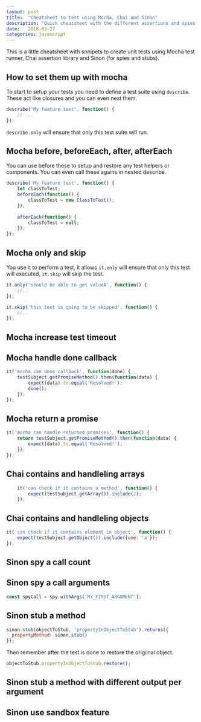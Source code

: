 ```yaml
---
layout: post
title:  "Cheatsheet to test using Mocha, Chai and Sinon"
description: "Quick cheatsheet with the different assertions and spies and stub snnippets for succesfully testing in javascript."
date:   2018-03-27
categories: javascript
---
```


This is a little cheatsheet with snnipets to create unit tests using Mocha test runner, Chai assertion library and Sinon (for spies and stubs).

## How to set them up with mocha
To start to setup your tests you need to define a test suite using `describe`. These act like closures and you can even nest them.

```js
describe('My feature test', function() {
    // ...
});
```

`describe.only` will ensure that only this test suite will run.

## Mocha before, beforeEach, after, afterEach
You can use before these to setup and restore any test helpers or components. You can even call these agains in nested describe.

```js
describe('My feature test', function() {
    let classToTest;
    beforeEach(function() {
        classToTest = new ClassToTest();
    });
    
    afterEach(function() {
        classToTest = null;
    });
});
```

## Mocha only and skip
You use it to perform a test, it allows `it.only` will ensure that only this test will executed, `it.skip` will skip the test.

```js
it.only('should be able to get valueA', function() {
    //..
});

it.skip('this test is going to be skipped', function() {
    //..
});
```

## Mocha increase test timeout

## Mocha handle done callback

```js
it('mocha can done callback', function(done) {
    testSubject.getPromiseMethod().then(function(data) {
        expect(data).to.equal('Resolved!');
        done();
    });
});
```
## Mocha return a promise

```js
it('mocha can handle returned promises', function() {
    return testSubject.getPromiseMethod().then(function(data) {
        expect(data).to.equal('Resolved!');
    });
});
```

## Chai contains and handleling arrays
```js
    it('can check if it contains a method', function() {
        expect(testSubject.getArray()).include(2);
    });
```
## Chai contains and handleling objects

```js
it('can check if it contains element in object', function() {
    expect(testSubject.getObject()).include({one: 'a'});
});
```

## Sinon spy a call count

## Sinon spy a call arguments

```js
const spyCall = spy.withArgs('MY_FIRST_ARGUMENT');
```

## Sinon stub a method

```js
sinon.stub(objectToStub, 'propertyInObjectToStub').returns({
  propertyMethod: sinon.stub()
});
```

Then remember after the test is done to restore the origiinal object.

```js
objectToStub.propertyInObjectToStub.restore();
```

## Sinon stub a method with different output per argument

## Sinon use sandbox feature


